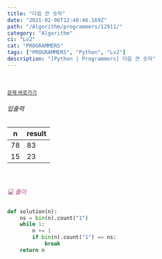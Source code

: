 ```yaml
---
title: "다음 큰 숫자"
date: "2021-02-06T12:48:46.169Z"
path: "/Algorithm/programmers/12911/"
category: "Algorithm"
ci: "Lv2"
cat: "PROGRAMMERS"
tags: ["PROGRAMMERS", "Python", "Lv2"]
description: "[Python | Programmers] 다음 큰 숫자"
---
```


<br />

<a href="https://programmers.co.kr/learn/courses/30/lessons/12911"><small>문제 바로가기</small></a>

###### 입출력

| n    | result |
| ---- | ------ |
| 78   | 83     |
| 15   | 23     |

<br />

##### <h5 style="color:#C587AE;">💻 풀이</h5>

```python
def solution(n):
    ns = bin(n).count("1")
    while 1:
        n += 1
        if bin(n).count("1") == ns:
            break
    return n
```

<br />

